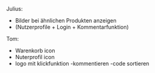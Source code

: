 Julius:
- Bilder bei ähnlichen Produkten anzeigen
- (Nutzerprofile + Login + Kommentarfunktion)

Tom:
- Warenkorb icon
- Nuterprofil icon
- logo mit klickfunktion
-kommentieren
-code sortieren